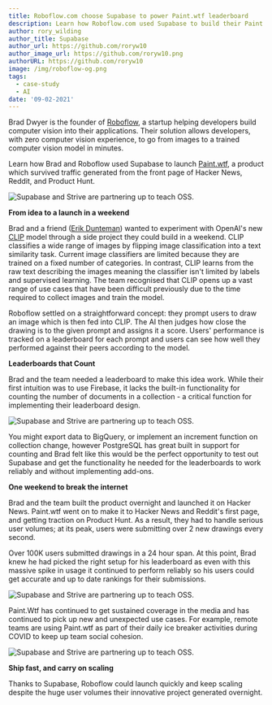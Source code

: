 ```yaml
---
title: Roboflow.com choose Supabase to power Paint.wtf leaderboard
description: Learn how Roboflow.com used Supabase to build their Paint.wtf leaderboard
author: rory_wilding
author_title: Supabase
author_url: https://github.com/roryw10
author_image_url: https://github.com/roryw10.png
authorURL: https://github.com/roryw10
image: /img/roboflow-og.png
tags:
  - case-study
  - AI
date: '09-02-2021'
---
```


Brad Dwyer is the founder of [Roboflow](https://roboflow.com/?ref=supabase), a startup helping developers build computer vision into their applications. Their solution allows developers, with zero computer vision experience, to go from images to a trained computer vision model in minutes.

Learn how Brad and Roboflow used Supabase to launch [Paint.wtf](https://paint.wtf), a product which survived traffic generated from the front page of Hacker News, Reddit, and Product Hunt.

![Supabase and Strive are partnering up to teach OSS.](/img/roboflow-website.png)

**From idea to a launch in a weekend**

Brad and a friend ([Erik Dunteman](https://twitter.com/erikdoingthings)) wanted to experiment with OpenAI's new [CLIP](https://openai.com/blog/clip/) model through a side project they could build in a weekend. CLIP classifies a wide range of images by flipping image classification into a text similarity task. Current image classifiers are limited because they are trained on a fixed number of categories. In contrast, CLIP learns from the raw text describing the images meaning the classifier isn't limited by labels and supervised learning. The team recognised that CLIP opens up a vast range of use cases that have been difficult previously due to the time required to collect images and train the model.

Roboflow settled on a straightforward concept: they prompt users to draw an image which is then fed into CLIP. The AI then judges how close the drawing is to the given prompt and assigns it a score. Users' performance is tracked on a leaderboard for each prompt and users can see how well they performed against their peers according to the model.

**Leaderboards that Count**

Brad and the team needed a leaderboard to make this idea work. While their first intuition was to use Firebase, it lacks the built-in functionality for counting the number of documents in a collection - a critical function for implementing their leaderboard design.

![Supabase and Strive are partnering up to teach OSS.](/img/roboflow-stat.png)

You might export data to BigQuery, or implement an increment function on collection change, however PostgreSQL has great built in support for counting and Brad felt like this would be the perfect opportunity to test out Supabase and get the functionality he needed for the leaderboards to work reliably and without implementing add-ons.

**One weekend to break the internet**

Brad and the team built the product overnight and launched it on Hacker News. Paint.wtf went on to make it to Hacker News and Reddit's first page, and getting traction on Product Hunt. As a result, they had to handle serious user volumes; at its peak, users were submitting over 2 new drawings every second.

Over 100K users submitted drawings in a 24 hour span. At this point, Brad knew he had picked the right setup for his leaderboard as even with this massive spike in usage it continued to perform reliably so his users could get accurate and up to date rankings for their submissions.

![Supabase and Strive are partnering up to teach OSS.](/img/roboflow-gallery.png)

Paint.Wtf has continued to get sustained coverage in the media and has continued to pick up new and unexpected use cases. For example, remote teams are using Paint.wtf as part of their daily ice breaker activities during COVID to keep up team social cohesion.

<!-- > _"Supabase meant we could have the exact functionality we needed for our leaderboard._
>
> _We got the benefits of PostgreSQL with a great developer experience._
>
> _With Supabase we could launch our product quickly and yet still handle the huge user volumes that Paint.wtf generated."_
>
> Brad Dwyer, CTO Roboflow. -->

![Supabase and Strive are partnering up to teach OSS.](/img/roboflow-quote.png)

**Ship fast, and carry on scaling**

Thanks to Supabase, Roboflow could launch quickly and keep scaling despite the huge user volumes their innovative project generated overnight.
